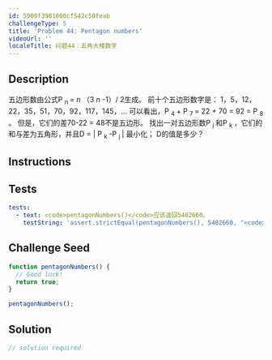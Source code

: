 ```yaml
---
id: 5900f3981000cf542c50feab
challengeType: 5
title: 'Problem 44: Pentagon numbers'
videoUrl: ''
localeTitle: 问题44：五角大楼数字
---
```


## Description
<section id="description">
五边形数由公式P <sub> n </sub> = <var> n </var>（3 <var> n </var> -1）/ 2生成。 前十个五边形数字是：
<span style ='display：block; text-align：center;'> 1，5，12，22，35，51，70，92，117，145，... </span>
可以看出，P <sub> 4 </sub> + P <sub> 7 </sub> = 22 + 70 = 92 = P <sub> 8 </sub>。 但是，它们的差70-22 = 48不是五边形。
找出一对五边形数P <sub> j </sub>和P <sub> k </sub>，它们的和与差为五角形，并且D = | P <sub> k </sub>-P <sub> j </sub> | 最小化； D的值是多少？
</section>

## Instructions
<section id="instructions">
</section>

## Tests
<section id='tests'>

```yml
tests:
  - text: <code>pentagonNumbers()</code>应该返回5482660。
    testString: 'assert.strictEqual(pentagonNumbers(), 5482660, "<code>pentagonNumbers()</code> should return 5482660.");'

```

</section>

## Challenge Seed
<section id='challengeSeed'>

<div id='js-seed'>

```js
function pentagonNumbers() {
  // Good luck!
  return true;
}

pentagonNumbers();

```

</div>



</section>

## Solution
<section id='solution'>

```js
// solution required
```
</section>
